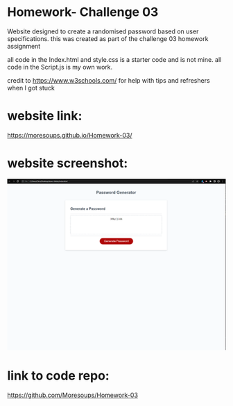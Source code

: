 # Homework- Challenge 03

Website designed to create a randomised password based on user specifications. this was created as part of the challenge 03 homework assignment

all code in the Index.html and style.css is a starter code and is not mine. all code in the Script.js is my own work.

credit to https://www.w3schools.com/ for help with tips and refreshers when I got stuck

# website link:
https://moresoups.github.io/Homework-03/

# website screenshot:
![screenshot](https://github.com/Moresoups/Homework-03/blob/master/Screenshot%202022-10-13%20194813.png)

# link to code repo:
https://github.com/Moresoups/Homework-03
